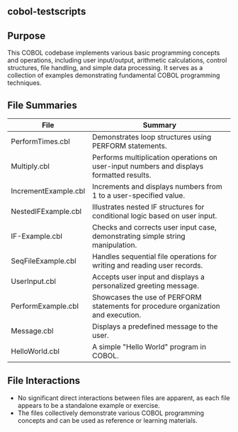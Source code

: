 ## cobol-testscripts




## Purpose

This COBOL codebase implements various basic programming concepts and operations, including user input/output, arithmetic calculations, control structures, file handling, and simple data processing. It serves as a collection of examples demonstrating fundamental COBOL programming techniques.

## File Summaries

| File | Summary |
|------|---------|
| PerformTimes.cbl | Demonstrates loop structures using PERFORM statements. |
| Multiply.cbl | Performs multiplication operations on user-input numbers and displays formatted results. |
| IncrementExample.cbl | Increments and displays numbers from 1 to a user-specified value. |
| NestedIFExample.cbl | Illustrates nested IF structures for conditional logic based on user input. |
| IF-Example.cbl | Checks and corrects user input case, demonstrating simple string manipulation. |
| SeqFileExample.cbl | Handles sequential file operations for writing and reading user records. |
| UserInput.cbl | Accepts user input and displays a personalized greeting message. |
| PerformExample.cbl | Showcases the use of PERFORM statements for procedure organization and execution. |
| Message.cbl | Displays a predefined message to the user. |
| HelloWorld.cbl | A simple "Hello World" program in COBOL. |

## File Interactions

- No significant direct interactions between files are apparent, as each file appears to be a standalone example or exercise.
- The files collectively demonstrate various COBOL programming concepts and can be used as reference or learning materials.

